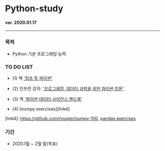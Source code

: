 # Python-study

#### ver. 2020.01.17
- - -

###  목적

* Python 기본 프로그래밍 능력


###  TO DO LIST

  * (1) 책 ['점프 투 파이썬'][link1]

[link1]: https://wikidocs.net/book/1

  * (2) 인프런 강의: ['프로그래밍, 데이터 과학을 위한 파이썬 입문'][link2]

[link2]: https://www.inflearn.com/course/python-%ED%8C%8C%EC%9D%B4%EC%8D%AC-%EC%9E%85%EB%AC%B8-%EA%B0%95%EC%A2%8C#


  * (3) 책 ['파이썬 데이터 사이언스 핸드북'][link3]

[link3]: https://wikibook.co.kr/python-ds-handbook/

  * (4) [numpy exercises][link4]
  
  [link4]: https://github.com/rougier/numpy-100, [pandas exercises][link5]
  
  [link5]: https://github.com/guipsamora/pandas_exercises



###  기간

  * 2020.1월 ~ 2월 말(목표)


